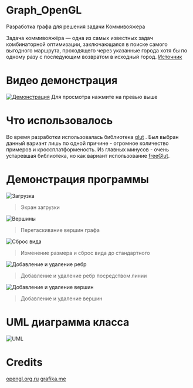 # Graph_OpenGL

Разработка графа для решения задачи Коммивояжера

Задача коммивояжёра — одна из самых известных задач комбинаторной оптимизации, заключающаяся в поиске самого выгодного маршрута, проходящего через указанные города хотя бы по одному разу с последующим возвратом в исходный город. [Источник](https://ru.wikipedia.org/wiki/%D0%97%D0%B0%D0%B4%D0%B0%D1%87%D0%B0_%D0%BA%D0%BE%D0%BC%D0%BC%D0%B8%D0%B2%D0%BE%D1%8F%D0%B6%D1%91%D1%80%D0%B0)

# Видео демонстрация
[![Демонстрация](https://i.ytimg.com/vi/5XL6KyEjlBo/maxresdefault.jpg)](https://www.youtube.com/watch?v=5XL6KyEjlBo)
Для просмотра нажмите на превью выше

# Что использовалось
Во время разработки использовалась библиотека [glut](https://www.opengl.org/resources/libraries/glut/) . Был выбран данный вариант лишь по одной причине - огромное количество примеров и кроссплатформеность. Из главных минусов - очень устаревшая библиотека, но как вариант использование [freeGlut](http://freeglut.sourceforge.net/).

# Демонстрация программы

![Загрузка](https://s3.gifyu.com/images/ANIMATIYf2ac0de790bcd4d7.gif)
> Экран загрузки

![Вершины](https://s3.gifyu.com/images/t0937df91bdea86b9.gif)
> Перетаскивание вершин графа

![Сброс вида](https://s3.gifyu.com/images/262d9589c88b4d8aa.gif)
> Изменение размера и сброс вида до стандартного

![Добавление и удаление ребр](https://s3.gifyu.com/images/348596221fba5b6fd.gif)
> Добавление и удаление ребр посредством линии

![Добавление и удаление вершин](https://s3.gifyu.com/images/572d13333aed4f27e.gif)
> Добавление и удаление вершин

# UML диаграмма класса

![UML](https://s3.gifyu.com/images/BEZYMYNNY333I.png)

# Credits
[opengl.org.ru](https://www.opengl.org.ru/coding/glut/glut1.html)
[grafika.me](http://grafika.me/node/127)
